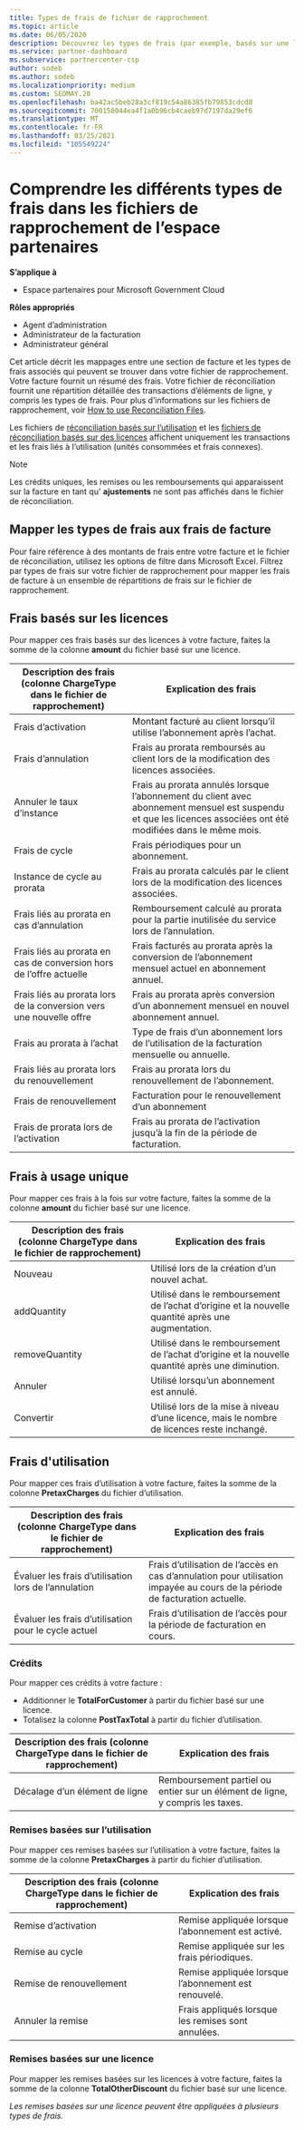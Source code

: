 ```yaml
---
title: Types de frais de fichier de rapprochement
ms.topic: article
ms.date: 06/05/2020
description: Découvrez les types de frais (par exemple, basés sur une licence, basés sur l’utilisation et une fois), les crédits et les remises dans les fichiers de rapprochement de l’espace partenaires.
ms.service: partner-dashboard
ms.subservice: partnercenter-csp
author: sodeb
ms.author: sodeb
ms.localizationpriority: medium
ms.custom: SEOMAY.20
ms.openlocfilehash: ba42ac5beb28a3cf819c54a86385fb79853cdcd0
ms.sourcegitcommit: 700150044ea4f1a0b96cb4caeb97d7197da29ef6
ms.translationtype: MT
ms.contentlocale: fr-FR
ms.lasthandoff: 03/25/2021
ms.locfileid: "105549224"
---
```

# <a name="understand-the-different-charge-types-in-partner-center-reconciliation-files"></a>Comprendre les différents types de frais dans les fichiers de rapprochement de l’espace partenaires

**S’applique à**

- Espace partenaires pour Microsoft Government Cloud

**Rôles appropriés**

- Agent d’administration
- Administrateur de la facturation
- Administrateur général

Cet article décrit les mappages entre une section de facture et les types de frais associés qui peuvent se trouver dans votre fichier de rapprochement. Votre facture fournit un résumé des frais. Votre fichier de réconciliation fournit une répartition détaillée des transactions d’éléments de ligne, y compris les types de frais. Pour plus d’informations sur les fichiers de rapprochement, voir [How to use Reconciliation Files](use-the-reconciliation-files.md).

Les fichiers de [réconciliation basés sur l’utilisation](usage-based-recon-files.md) et les [fichiers de réconciliation basés sur des licences](license-based-recon-files.md) affichent uniquement les transactions et les frais liés à l’utilisation (unités consommées et frais connexes).

> [!NOTE]
> Les crédits uniques, les remises ou les remboursements qui apparaissent sur la facture en tant qu' **ajustements** ne sont pas affichés dans le fichier de réconciliation.

## <a name="map-charge-types-to-invoice-charges"></a>Mapper les types de frais aux frais de facture

Pour faire référence à des montants de frais entre votre facture et le fichier de réconciliation, utilisez les options de filtre dans Microsoft Excel. Filtrez par types de frais sur votre fichier de rapprochement pour mapper les frais de facture à un ensemble de répartitions de frais sur le fichier de rapprochement.

## <a name="license-based-charges"></a>Frais basés sur les licences

Pour mapper ces frais basés sur des licences à votre facture, faites la somme de la colonne **amount** du fichier basé sur une licence.

| Description des frais (colonne ChargeType dans le fichier de rapprochement) | Explication des frais |
| ------------------------------------------------------------- | ------------------ |
| Frais d’activation | Montant facturé au client lorsqu’il utilise l’abonnement après l’achat. |
| Frais d’annulation | Frais au prorata remboursés au client lors de la modification des licences associées. |
| Annuler le taux d’instance | Frais au prorata annulés lorsque l’abonnement du client avec abonnement mensuel est suspendu et que les licences associées ont été modifiées dans le même mois. |
| Frais de cycle | Frais périodiques pour un abonnement. |
| Instance de cycle au prorata | Frais au prorata calculés par le client lors de la modification des licences associées. |
| Frais liés au prorata en cas d’annulation | Remboursement calculé au prorata pour la partie inutilisée du service lors de l’annulation. |
| Frais liés au prorata en cas de conversion hors de l’offre actuelle | Frais facturés au prorata après la conversion de l’abonnement mensuel actuel en abonnement annuel. |
| Frais liés au prorata lors de la conversion vers une nouvelle offre | Frais au prorata après conversion d’un abonnement mensuel en nouvel abonnement annuel. |
| Frais au prorata à l’achat | Type de frais d’un abonnement lors de l’utilisation de la facturation mensuelle ou annuelle. |
| Frais liés au prorata lors du renouvellement | Frais au prorata lors du renouvellement de l’abonnement. |
| Frais de renouvellement | Facturation pour le renouvellement d’un abonnement |
| Frais de prorata lors de l’activation | Frais au prorata de l’activation jusqu’à la fin de la période de facturation. |

## <a name="one-time-charges"></a>Frais à usage unique

Pour mapper ces frais à la fois sur votre facture, faites la somme de la colonne **amount** du fichier basé sur une licence.

| Description des frais (colonne ChargeType dans le fichier de rapprochement) | Explication des frais |
| ------------------------------------------------------------- | ------------------ |
| Nouveau | Utilisé lors de la création d’un nouvel achat. |
| addQuantity | Utilisé dans le remboursement de l’achat d’origine et la nouvelle quantité après une augmentation. |
| removeQuantity | Utilisé dans le remboursement de l’achat d’origine et la nouvelle quantité après une diminution. |
| Annuler | Utilisé lorsqu’un abonnement est annulé. |
| Convertir | Utilisé lors de la mise à niveau d’une licence, mais le nombre de licences reste inchangé. |

## <a name="usage-charges"></a>Frais d'utilisation

Pour mapper ces frais d’utilisation à votre facture, faites la somme de la colonne **PretaxCharges** du fichier d’utilisation.

| Description des frais (colonne ChargeType dans le fichier de rapprochement) | Explication des frais |
| ------------------------------------------------------------- | ------------------ |
| Évaluer les frais d’utilisation lors de l’annulation | Frais d’utilisation de l’accès en cas d’annulation pour utilisation impayée au cours de la période de facturation actuelle. |
| Évaluer les frais d’utilisation pour le cycle actuel | Frais d’utilisation de l’accès pour la période de facturation en cours. |

### <a name="credits"></a>Crédits

Pour mapper ces crédits à votre facture :

- Additionner le **TotalForCustomer** à partir du fichier basé sur une licence.
- Totalisez la colonne **PostTaxTotal** à partir du fichier d’utilisation.

| Description des frais (colonne ChargeType dans le fichier de rapprochement) | Explication des frais |
| ------------------------------------------------------------- | ------------------ |
| Décalage d’un élément de ligne | Remboursement partiel ou entier sur un élément de ligne, y compris les taxes. |

### <a name="usage-based-discounts"></a>Remises basées sur l’utilisation

Pour mapper ces remises basées sur l’utilisation à votre facture, faites la somme de la colonne **PretaxCharges** à partir du fichier d’utilisation.

| Description des frais (colonne ChargeType dans le fichier de rapprochement) | Explication des frais |
| ------------------------------------------------------------- | ------------------ |
| Remise d’activation | Remise appliquée lorsque l’abonnement est activé. |
| Remise au cycle | Remise appliquée sur les frais périodiques. |
| Remise de renouvellement | Remise appliquée lorsque l’abonnement est renouvelé. |
| Annuler la remise | Frais appliqués lorsque les remises sont annulées. |

### <a name="license-based-discounts"></a>Remises basées sur une licence

Pour mapper les remises basées sur les licences à votre facture, faites la somme de la colonne **TotalOtherDiscount** du fichier basé sur une licence.

*Les remises basées sur une licence peuvent être appliquées à plusieurs types de frais.*
